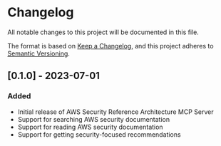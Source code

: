 # Changelog

All notable changes to this project will be documented in this file.

The format is based on [Keep a Changelog](https://keepachangelog.com/en/1.0.0/),
and this project adheres to [Semantic Versioning](https://semver.org/spec/v2.0.0.html).

## [0.1.0] - 2023-07-01

### Added
- Initial release of AWS Security Reference Architecture MCP Server
- Support for searching AWS security documentation
- Support for reading AWS security documentation
- Support for getting security-focused recommendations